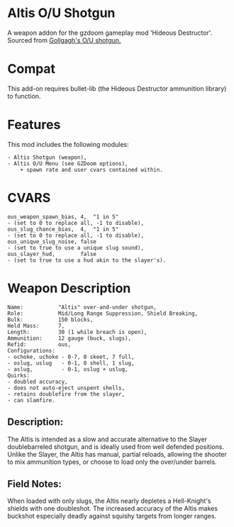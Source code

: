 # Altis O/U Shotgun
 A weapon addon for the gzdoom gameplay mod 'Hideous Destructor'.
 Sourced from [Gollgagh's O/U shotgun.](https://forum.zdoom.org/viewtopic.php?t=59120)
# Compat
This add-on requires bullet-lib (the Hideous Destructor ammunition library) to function.
# Features
This mod includes the following modules:
```
- Altis Shotgun (weapon),
- Altis O/U Menu (see GZDoom options), 
	+ spawn rate and user cvars contained within.
```
# CVARS
```
ous_weapon_spawn_bias, 4,  "1 in 5"
- (set to 0 to replace all, -1 to disable),
ous_slug_chance_bias,  4,  "1 in 5"
- (set to 0 to replace all, -1 to disable),
ous_unique_slug_noise, false
- (set to true to use a unique slug sound),
ous_slayer_hud,        false
- (set to true to use a hud akin to the slayer's). 
```
# Weapon Description
```
Name:           "Altis" over-and-under shotgun,
Role:           Mid/Long Range Suppression, Shield Breaking,
Bulk:           150 blocks,
Held Mass:      7,
Length:         30 (1 while breach is open),
Ammunition:     12 gauge (buck, slugs),
Refid:          ous,
Configurations:
- ochoke, uchoke - 0-7, 0 skeet, 7 full,
- oslug, uslug   - 0-1, 0 shell, 1 slug,
- aslug,         - 0-1, oslug + uslug,
Quirks:
- doubled accuracy,
- does not auto-eject unspent shells,
- retains doublefire from the slayer,
- can slamfire. 
```
## Description:
 The Altis is intended as a slow and accurate alternative to the Slayer doublebarreled shotgun, and is ideally used from well defended positions. Unlike the Slayer, the Altis has manual, partial reloads, allowing the shooter to mix ammunition types, or choose to load only the over/under barrels. 
## Field Notes:
 When loaded with only slugs, the Altis nearly depletes a Hell-Knight's shields with one doubleshot. The increased accuracy of the Altis makes buckshot especially deadly against squishy targets from longer ranges.
